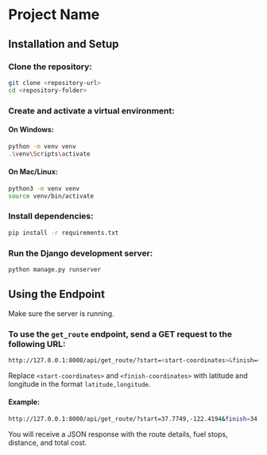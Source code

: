 # Project Name

## Installation and Setup

### Clone the repository:

```bash
git clone <repository-url>
cd <repository-folder>
```

### Create and activate a virtual environment:

#### On Windows:

```bash
python -m venv venv
.\venv\Scripts\activate
```

#### On Mac/Linux:

```bash
python3 -m venv venv
source venv/bin/activate
```

### Install dependencies:

```bash
pip install -r requirements.txt
```

### Run the Django development server:

```bash
python manage.py runserver
```

## Using the Endpoint

Make sure the server is running.

### To use the `get_route` endpoint, send a GET request to the following URL:

```bash
http://127.0.0.1:8000/api/get_route/?start=<start-coordinates>&finish=<finish-coordinates>
```

Replace `<start-coordinates>` and `<finish-coordinates>` with latitude and longitude in the format `latitude,longitude`.

#### Example:

```bash
http://127.0.0.1:8000/api/get_route/?start=37.7749,-122.4194&finish=34.0522,-118.2437
```

You will receive a JSON response with the route details, fuel stops, distance, and total cost.
